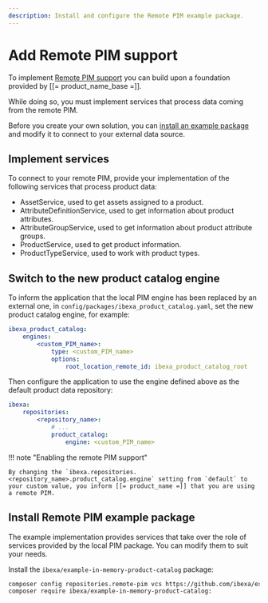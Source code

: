 ```yaml
---
description: Install and configure the Remote PIM example package.
---
```


# Add Remote PIM support

To implement [Remote PIM support](pim_guide.md#remote-pim-support) you can build upon a foundation provided by [[= product_name_base =]].

While doing so, you must implement services that process data coming from the remote PIM.

Before you create your own solution, you can [install an example package](#install-remote-pim-example-package) and modify it to connect to your external data source.

## Implement services

To connect to your remote PIM, provide your implementation of the following services that process product data:

- AssetService, used to get assets assigned to a product.
- AttributeDefinitionService, used to get information about product attributes.
- AttributeGroupService, used to get information about product attribute groups.
- ProductService, used to get product information.
- ProductTypeService, used to work with product types.

## Switch to the new product catalog engine

To inform the application that the local PIM engine has been replaced by an external one, in `config/packages/ibexa_product_catalog.yaml`, set the new product catalog engine, for example:

``` yaml
ibexa_product_catalog:
    engines:
        <custom_PIM_name>:
            type: <custom_PIM_name>
            options:
                root_location_remote_id: ibexa_product_catalog_root
```

Then configure the application to use the engine defined above as the default product data repository:

``` yaml
ibexa:
    repositories:
        <repository_name>:
            # ...
            product_catalog:
                engine: <custom_PIM_name>
```

!!! note "Enabling the remote PIM support"

    By changing the `ibexa.repositories.<repository_name>.product_catalog.engine` setting from `default` to your custom value, you inform [[= product_name =]] that you are using a remote PIM.

## Install Remote PIM example package

The example implementation provides services that take over the role  of services provided by the local PIM package.
You can modify them to suit your needs.

Install the `ibexa/example-in-memory-product-catalog` package:

``` bash
composer config repositories.remote-pim vcs https://github.com/ibexa/example-in-memory-product-catalog
composer require ibexa/example-in-memory-product-catalog:
```

